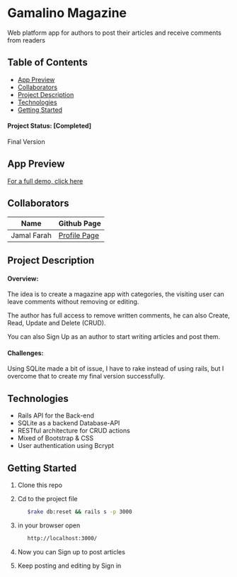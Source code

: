 # Gamalino Magazine
 Web platform app for authors to post their articles and receive comments from readers

## Table of Contents

- [App Preview](#app-preview)
- [Collaborators](#collaborators)
- [Project Description](#project-description)
- [Technologies](#technologies)
- [Getting Started](#getting-started)

#### Project Status: [Completed]
Final Version

## App Preview
[For a full demo, click here](https://youtu.be/3gdXWavc1AY)

## Collaborators
| Name | Github Page |
| --- | --- |
| Jamal Farah | [Profile Page](https://github.com/moulayja) |


## Project Description
#### Overview:

The idea is to create a magazine app with categories, the visiting user can leave comments without removing or editing.

The author has full access to remove written comments, he can also Create, Read, Update and Delete (CRUD).

You can also Sign Up as an author to start writing articles and post them.
#### Challenges:
 Using SQLite made a bit of issue, I have to rake instead of using rails, but I overcome that to create my final version successfully.


## Technologies
- Rails API for the Back-end
- SQLite as a backend Database-API
- RESTful architecture for CRUD actions
- Mixed of Bootstrap & CSS
- User authentication using Bcrypt

## Getting Started
1. Clone this repo
2. Cd to the project file
   ```bash
      $rake db:reset && rails s -p 3000
   ```
3. in your browser open

   ```bash
      http://localhost:3000/
   ```
4. Now you can Sign up to post articles

5. Keep posting and editing by Sign in

